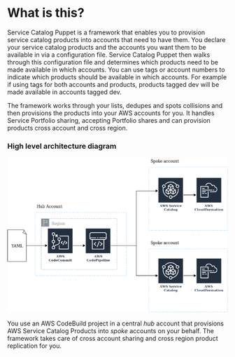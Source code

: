 What is this?
=============

Service Catalog Puppet is a framework that enables you to provision service
catalog products into accounts that need to have them. You declare your service
catalog products and the accounts you want them to be available in via a
configuration file. Service Catalog Puppet then walks through this configuration
file and determines which products need to be made available in which accounts.
You can use tags or account numbers to indicate which products should be
available in which accounts. For example if using tags for both accounts and
products, products tagged dev will be made available in accounts tagged dev.

The framework works through your lists, dedupes and spots collisions and
then provisions the products into your AWS accounts for you. It handles Service
Portfolio sharing, accepting Portfolio shares and can provision products cross
account and cross region.


### High level architecture diagram

![What is this](./whatisthis.png)

You use an AWS CodeBuild project in a central _hub_ account that provisions AWS
Service Catalog Products into _spoke_ accounts on your behalf.  The framework
takes care of cross account sharing and cross region product replication for
you.
